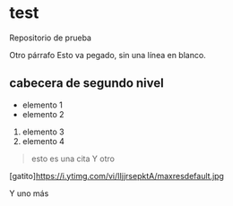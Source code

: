 # test
Repositorio de prueba

Otro párrafo
Esto va pegado, sin una línea en blanco.


## cabecera de segundo nivel


* elemento 1
* elemento 2
1. elemento 3
1. elemento 4

> esto es una cita
Y otro

[gatito]https://i.ytimg.com/vi/IIjjrsepktA/maxresdefault.jpg

Y uno más
